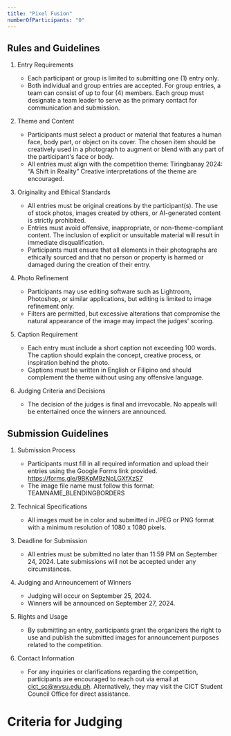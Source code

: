 ```yaml
---
title: "Pixel Fusion"
numberOfParticipants: "0"
---
```


## Rules and Guidelines

1. Entry Requirements
    - Each participant or group is limited to submitting one (1) entry only.
    - Both individual and group entries are accepted. For group entries, a team can consist of up to four (4) members. Each group 
    must designate a team leader to serve as the primary contact for communication and submission.

2. Theme and Content
    - Participants must select a product or material that features a human face, body part, or object on its cover. The chosen item should be creatively used in a photograph to augment or blend with any part of the participant's face or body.
    - All entries must align with the competition theme: Tiringbanay 2024: “A Shift in Reality” Creative interpretations of the theme are encouraged.

3. Originality and Ethical Standards
    - All entries must be original creations by the participant(s). The use of stock photos, images created by others, or AI-generated content is strictly prohibited.
    - Entries must avoid offensive, inappropriate, or non-theme-compliant content. The inclusion of explicit or unsuitable material will result in immediate disqualification.
    - Participants must ensure that all elements in their photographs are ethically sourced and that no person or property is harmed or damaged during the creation of their entry.

4. Photo Refinement
    - Participants may use editing software such as Lightroom, Photoshop, or similar applications, but editing is limited to image refinement only.
    - Filters are permitted, but excessive alterations that compromise the natural appearance of the image may impact the judges' scoring.

5. Caption Requirement
    - Each entry must include a short caption not exceeding 100 words. The caption should explain the concept, creative process, or inspiration behind the photo.
    - Captions must be written in English or Filipino and should complement the theme without using any offensive language.

6. Judging Criteria and Decisions
    - The decision of the judges is final and irrevocable. No appeals will be entertained once the winners are announced.


## Submission Guidelines

1. Submission Process
    - Participants must fill in all required information and upload their entries using the Google Forms link provided. https://forms.gle/9BKpM9zNpLGXfXzS7
    - The image file name must follow this format: TEAMNAME_BLENDINGBORDERS

2. Technical Specifications
    - All images must be in color and submitted in JPEG or PNG format with a minimum resolution of 1080 x 1080 pixels.

3. Deadline for Submission
    - All entries must be submitted no later than 11:59 PM on September 24, 2024. Late submissions will not be accepted under any circumstances.

4. Judging and Announcement of Winners
    - Judging will occur on September 25, 2024.
    - Winners will be announced on September 27, 2024.

5. Rights and Usage
    - By submitting an entry, participants grant the organizers the right to use and publish the submitted images for announcement purposes related to the competition.

6. Contact Information
    - For any inquiries or clarifications regarding the competition, participants are encouraged to reach out via email at cict_sc@wvsu.edu.ph. Alternatively, they may visit the CICT Student Council Office for direct assistance.


# Criteria for Judging

